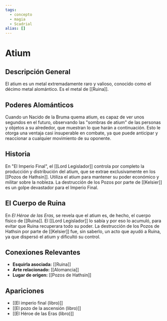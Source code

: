 ```yaml
---
tags:
  - concepto
  - magia
  - Scadrial
alias: []
---
```


# Atium

## Descripción General
El atium es un metal extremadamente raro y valioso, conocido como el décimo metal alomántico. Es el metal de [[Ruina]].

## Poderes Alománticos
Cuando un Nacido de la Bruma quema atium, es capaz de ver unos segundos en el futuro, observando las "sombras de atium" de las personas y objetos a su alrededor, que muestran lo que harán a continuación. Esto le otorga una ventaja casi insuperable en combate, ya que puede anticipar y reaccionar a cualquier movimiento de su oponente.

## Historia
En "El Imperio Final", el [[Lord Legislador]] controla por completo la producción y distribución del atium, que se extrae exclusivamente en los [[Pozos de Hathsin]]. Utiliza el atium para mantener su poder económico y militar sobre la nobleza. La destrucción de los Pozos por parte de [[Kelsier]] es un golpe devastador para el Imperio Final.

## El Cuerpo de Ruina

En *El Héroe de las Eras*, se revela que el atium es, de hecho, el cuerpo físico de [[Ruina]]. El [[Lord Legislador]] lo sabía y por eso lo acumuló, para evitar que Ruina recuperara todo su poder. La destrucción de los Pozos de Hathsin por parte de [[Kelsier]] fue, sin saberlo, un acto que ayudó a Ruina, ya que dispersó el atium y dificultó su control.

## Conexiones Relevantes
* **Esquirla asociada:** [[Ruina]]
* **Arte relacionado:** [[Alomancia]]
* **Lugar de origen:** [[Pozos de Hathsin]]

## Apariciones
* [[El imperio final (libro)]]
* [[El pozo de la ascensión (libro)]]
* [[El Héroe de las Eras (libro)]]

